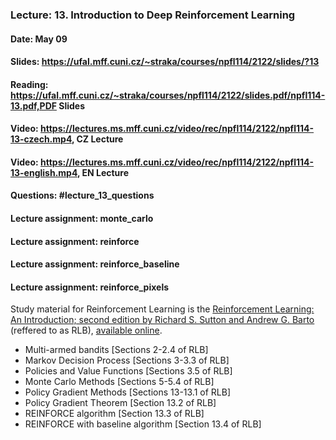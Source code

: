 ### Lecture: 13. Introduction to Deep Reinforcement Learning
#### Date: May 09
#### Slides: https://ufal.mff.cuni.cz/~straka/courses/npfl114/2122/slides/?13
#### Reading: https://ufal.mff.cuni.cz/~straka/courses/npfl114/2122/slides.pdf/npfl114-13.pdf,PDF Slides
#### Video: https://lectures.ms.mff.cuni.cz/video/rec/npfl114/2122/npfl114-13-czech.mp4, CZ Lecture
#### Video: https://lectures.ms.mff.cuni.cz/video/rec/npfl114/2122/npfl114-13-english.mp4, EN Lecture
#### Questions: #lecture_13_questions
#### Lecture assignment: monte_carlo
#### Lecture assignment: reinforce
#### Lecture assignment: reinforce_baseline
#### Lecture assignment: reinforce_pixels

Study material for Reinforcement Learning is the [Reinforcement Learning: An Introduction; second edition
by Richard S. Sutton and Andrew G. Barto](http://incompleteideas.net/book/the-book-2nd.html)
(reffered to as RLB), [available online](http://incompleteideas.net/book/RLbook2020.pdf).

- Multi-armed bandits [Sections 2-2.4 of RLB]
- Markov Decision Process [Sections 3-3.3 of RLB]
- Policies and Value Functions [Sections 3.5 of RLB]
- Monte Carlo Methods [Sections 5-5.4 of RLB]
- Policy Gradient Methods [Sections 13-13.1 of RLB]
- Policy Gradient Theorem [Section 13.2 of RLB]
- REINFORCE algorithm [Section 13.3 of RLB]
- REINFORCE with baseline algorithm [Section 13.4 of RLB]
